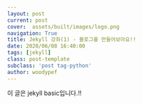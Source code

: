 ```yaml
---
layout: post
current: post
cover:  assets/built/images/logo.png
navigation: True
title: Jekyll 강좌(1) - 블로그를 만들어보아요!!
date: 2020/06/08 16:40:00
tags: [jekyll]
class: post-template
subclass: 'post tag-python'
author: woodypef
---
```


이 글은 jekyll basic입니다.!!